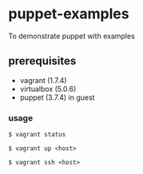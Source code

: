 # puppet-examples
To demonstrate puppet with examples

## prerequisites

* vagrant (1.7.4)
* virtualbox (5.0.6)
* puppet (3.7.4) in guest

### usage

`$ vagrant status`

`$ vagrant up <host>`

`$ vagrant ssh <host>`
